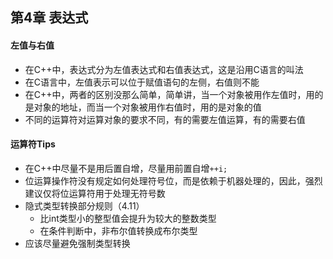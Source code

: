 ## 第4章 表达式

#### 左值与右值
* 在C++中，表达式分为左值表达式和右值表达式，这是沿用C语言的叫法
* 在C语言中，左值表示可以位于赋值语句的左侧，右值则不能
* 在C++中，两者的区别没那么简单，简单讲，当一个对象被用作左值时，用的是对象的地址，而当一个对象被用作右值时，用的是对象的值
* 不同的运算符对运算对象的要求不同，有的需要左值运算，有的需要右值

#### 运算符Tips
* 在C++中尽量不是用后置自增，尽量用前置自增`++i;`
* 位运算操作符没有规定如何处理符号位，而是依赖于机器处理的，因此，强烈建议仅将位运算符用于处理无符号数
* 隐式类型转换部分规则（4.11）
  * 比int类型小的整型值会提升为较大的整数类型
  * 在条件判断中，非布尔值转换成布尔类型
* 应该尽量避免强制类型转换

